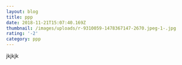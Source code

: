 ```yaml
---
layout: blog
title: ppp
date: 2018-11-21T15:07:40.169Z
thumbnail: /images/uploads/r-9310059-1478367147-2670.jpeg-1-.jpg
rating: '-2'
category: ppp
---
```

jkjkjk
